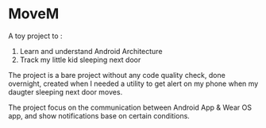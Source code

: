 # MoveM

A toy project to :
  1. Learn and understand Android Architecture
  2. Track my little kid sleeping next door
  
  The project is a bare project without any code quality check, done overnight,  created when I needed a utility to get alert on my phone when my daugter sleeping next door moves.
  
  The project focus on the communication between Android App & Wear OS app, and show notifications base on certain conditions.

